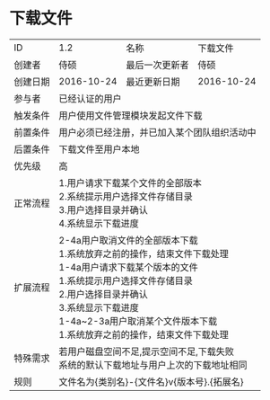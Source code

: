 # 下载文件
<table><tbody><tr><td>ID</td><td>1.2</td><td>名称</td><td>下载文件</td></tr><tr><td>创建者</td><td>侍硕</td><td>最后一次更新者</td><td>侍硕</td></tr><tr><td>创建日期</td><td>2016-10-24</td><td>最近更新日期</td><td>2016-10-24</td></tr><tr><td>参与者</td><td colspan="3">已经认证的用户</td></tr><tr><td>触发条件</td><td colspan="3">用户使用文件管理模块发起文件下载</td></tr><tr><td>前置条件</td><td colspan="3">用户必须已经注册，并已加入某个团队组织活动中</td></tr><tr><td>后置条件</td><td colspan="3">下载文件至用户本地</td></tr><tr><td>优先级</td><td colspan="3">高</td></tr><tr><td>正常流程</td><td colspan="3">1.用户请求下载某个文件的全部版本<br>2.系统提示用户选择文件存储目录<br>3.用户选择目录并确认<br>4.系统显示下载进度<br></td></tr><tr><td>扩展流程</td><td colspan="3">2-4a用户取消文件的全部版本下载<br>1.系统放弃之前的操作，结束文件下载处理<br>1-4a用户请求下载某个版本的文件<br>1.系统提示用户选择文件存储目录<br>2.用户选择目录并确认<br>3.系统显示下载进度<br>1-4a~2-3a用户取消某个文件版本下载<br>1.系统放弃之前的操作，结束文件下载处理<br></td></tr><tr><td>特殊需求</td><td colspan="3">若用户磁盘空间不足,提示空间不足,下载失败<br>系统的默认下载地址与用户上次的下载地址相同</td></tr><tr><td>规则</td><td colspan="3">文件名为{类别名}-{文件名}v{版本号}.{拓展名}</td></tr></tbody></table>


